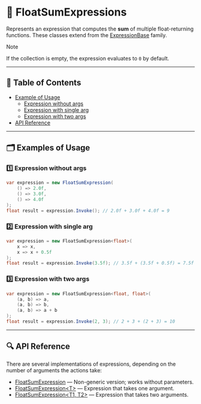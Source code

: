 # 🧩 FloatSumExpressions

Represents an expression that computes the **sum** of multiple float-returning functions. These classes extend from
the [ExpressionBase](ExpressionsBase.md) family.

> [!NOTE]
> If the collection is empty, the expression evaluates to `0` by default.

---

## 📑 Table of Contents

- [Example of Usage](#-example-of-usage)
    - [Expression without args](#ex1)
    - [Expression with single arg](#ex2)
    - [Expression with two args](#ex3)
- [API Reference](#-api-reference)

---

## 🗂 Examples of Usage

<div id="ex1"></div>

### 1️⃣ Expression without args

```csharp
var expression = new FloatSumExpression(
    () => 2.0f,
    () => 3.0f,
    () => 4.0f
);
float result = expression.Invoke(); // 2.0f + 3.0f + 4.0f = 9
```

<div id="ex2"></div>

### 2️⃣ Expression with single arg

```csharp
var expression = new FloatSumExpression<float>(
    x => x,
    x => x + 0.5f
);
float result = expression.Invoke(3.5f); // 3.5f + (3.5f + 0.5f) = 7.5f
```

<div id="ex3"></div>

### 3️⃣ Expression with two args

```csharp
var expression = new FloatSumExpression<float, float>(
    (a, b) => a,
    (a, b) => b,
    (a, b) => a + b
);
float result = expression.Invoke(2, 3); // 2 + 3 + (2 + 3) = 10
```

---

## 🔍 API Reference

There are several implementations of expressions, depending on the number of arguments the actions take:

- [FloatSumExpression](FloatSumExpression.md) — Non-generic version; works without parameters.
- [FloatSumExpression&lt;T&gt;](FloatSumExpression%601.md) — Expression that takes one argument.
- [FloatSumExpression&lt;T1, T2&gt;](FloatSumExpression%602.md) — Expression that takes two arguments.
